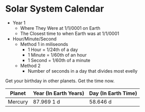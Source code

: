 # Solar System Calendar
* Year 1
  * Where They Were at 1/1/0001 on Earth
  * The Closest time to when Earth was at 1/1/0001
* Hour/Minute/Second
  * Method 1 in miliseonds
    * 1 Hour = 1/24th of a day
    * 1 Minute = 1/60th of an hour
    * 1 Second = 1/60th of a minute
  * Method 2
    * Number of seconds in a day that divides most evelly

Get your birthday in other planets. Get the time now.

| Planet | Year (In Earth Years) | Day (In Earth Time) |
| ------ | ------ | ------ |
| Mercury | 87.969 1 d | 58.646 d |
